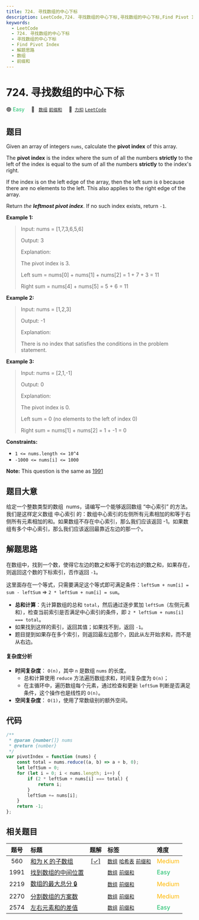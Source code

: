 ```yaml
---
title: 724. 寻找数组的中心下标
description: LeetCode,724. 寻找数组的中心下标,寻找数组的中心下标,Find Pivot Index,解题思路,数组,前缀和
keywords:
  - LeetCode
  - 724. 寻找数组的中心下标
  - 寻找数组的中心下标
  - Find Pivot Index
  - 解题思路
  - 数组
  - 前缀和
---
```


# 724. 寻找数组的中心下标

🟢 <font color=#15bd66>Easy</font>&emsp; 🔖&ensp; [`数组`](/tag/array.md) [`前缀和`](/tag/prefix-sum.md)&emsp; 🔗&ensp;[`力扣`](https://leetcode.cn/problems/find-pivot-index) [`LeetCode`](https://leetcode.com/problems/find-pivot-index)

## 题目

Given an array of integers `nums`, calculate the **pivot index** of this
array.

The **pivot index** is the index where the sum of all the numbers **strictly**
to the left of the index is equal to the sum of all the numbers **strictly**
to the index's right.

If the index is on the left edge of the array, then the left sum is `0`
because there are no elements to the left. This also applies to the right edge
of the array.

Return _the **leftmost pivot index**_. If no such index exists, return `-1`.

**Example 1:**

> Input: nums = [1,7,3,6,5,6]
>
> Output: 3
>
> Explanation:
>
> The pivot index is 3.
>
> Left sum = nums[0] + nums[1] + nums[2] = 1 + 7 + 3 = 11
>
> Right sum = nums[4] + nums[5] = 5 + 6 = 11

**Example 2:**

> Input: nums = [1,2,3]
>
> Output: -1
>
> Explanation:
>
> There is no index that satisfies the conditions in the problem statement.

**Example 3:**

> Input: nums = [2,1,-1]
>
> Output: 0
>
> Explanation:
>
> The pivot index is 0.
>
> Left sum = 0 (no elements to the left of index 0)
>
> Right sum = nums[1] + nums[2] = 1 + -1 = 0

**Constraints:**

- `1 <= nums.length <= 10^4`
- `-1000 <= nums[i] <= 1000`

**Note:** This question is the same as [1991](./1991.md)

## 题目大意

给定一个整数类型的数组  nums，请编写一个能够返回数组 “中心索引” 的方法。我们是这样定义数组 中心索引 的：数组中心索引的左侧所有元素相加的和等于右侧所有元素相加的和。如果数组不存在中心索引，那么我们应该返回 -1。如果数组有多个中心索引，那么我们应该返回最靠近左边的那一个。

## 解题思路

在数组中，找到一个数，使得它左边的数之和等于它的右边的数之和，如果存在，则返回这个数的下标索引，否作返回 `-1`。

这里面存在一个等式，只需要满足这个等式即可满足条件：`leftSum + num[i] = sum - leftSum` => `2 * leftSum + num[i] = sum`。

- **总和计算**：先计算数组的总和 `total`，然后通过逐步累加 `leftSum`（左侧元素和），检查当前索引是否满足中心索引的条件，即 `2 * leftSum + nums[i] === total`。
- 如果找到这样的索引，返回其值；如果找不到，返回 `-1`。
- 题目提到如果存在多个索引，则返回最左边那个，因此从左开始求和，而不是从右边。

#### 复杂度分析

- **时间复杂度**： `O(n)`，其中 `n` 是数组 `nums` 的长度。
  - 总和计算使用 `reduce` 方法遍历数组求和，时间复杂度为 `O(n)`；
  - 在主循环中，遍历数组每个元素，通过检查和更新 `leftSum` 判断是否满足条件，这个操作也是线性的 `O(n)`。
- **空间复杂度**： `O(1)`，使用了常数级别的额外空间。

## 代码

```javascript
/**
 * @param {number[]} nums
 * @return {number}
 */
var pivotIndex = function (nums) {
	const total = nums.reduce((a, b) => a + b, 0);
	let leftSum = 0;
	for (let i = 0; i < nums.length; i++) {
		if (2 * leftSum + nums[i] === total) {
			return i;
		}
		leftSum += nums[i];
	}
	return -1;
};
```

## 相关题目

<!-- prettier-ignore -->
| 题号 | 标题 | 题解 | 标签 | 难度 |
| :------: | :------ | :------: | :------ | :------ |
| 560 | [和为 K 的子数组](https://leetcode.com/problems/subarray-sum-equals-k) | [[✓]](/problem/0560.md) |  [`数组`](/tag/array.md) [`哈希表`](/tag/hash-table.md) [`前缀和`](/tag/prefix-sum.md) | <font color=#ffb800>Medium</font> |
| 1991 | [找到数组的中间位置](https://leetcode.com/problems/find-the-middle-index-in-array) |  |  [`数组`](/tag/array.md) [`前缀和`](/tag/prefix-sum.md) | <font color=#15bd66>Easy</font> |
| 2219 | [数组的最大总分 🔒](https://leetcode.com/problems/maximum-sum-score-of-array) |  |  [`数组`](/tag/array.md) [`前缀和`](/tag/prefix-sum.md) | <font color=#ffb800>Medium</font> |
| 2270 | [分割数组的方案数](https://leetcode.com/problems/number-of-ways-to-split-array) |  |  [`数组`](/tag/array.md) [`前缀和`](/tag/prefix-sum.md) | <font color=#ffb800>Medium</font> |
| 2574 | [左右元素和的差值](https://leetcode.com/problems/left-and-right-sum-differences) |  |  [`数组`](/tag/array.md) [`前缀和`](/tag/prefix-sum.md) | <font color=#15bd66>Easy</font> |